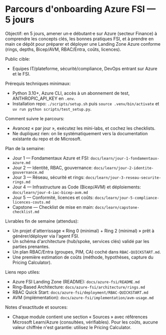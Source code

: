 # Parcours d'onboarding Azure FSI — 5 jours

Objectif: en 5 jours, amener un·e débutant·e sur Azure (secteur Finance) à comprendre les concepts clés, les bonnes pratiques FSI, et à prendre en main ce dépôt pour préparer et déployer une Landing Zone Azure conforme (rings, depths, Bicep/AVM, RBAC/Entra, coûts, licences).

Public cible:
- Equipes IT/plateforme, sécurité/compliance, DevOps entrant sur Azure et le FSI.

Prérequis techniques minimaux:
- Python 3.10+, Azure CLI, accès à un abonnement de test, ANTHROPIC_API_KEY en `.env`.
- Installation repo: `./scripts/setup.sh` puis `source .venv/bin/activate` et `uv run python scripts/test_setup.py`.

Comment suivre le parcours:
- Avancez « par jour », exécutez les mini-labs, et cochez les checklists.
- Ne dupliquez rien: on lie systématiquement vers la documentation existante du repo et de Microsoft.

Plan de la semaine:
- Jour 1 — Fondamentaux Azure et FSI: `docs/learn/jour-1-fondamentaux-azure.md`
- Jour 2 — Identité, RBAC, gouvernance: `docs/learn/jour-2-identite-gouvernance.md`
- Jour 3 — Réseau, sécurité et rings: `docs/learn/jour-3-reseau-securite-rings.md`
- Jour 4 — Infrastructure as Code (Bicep/AVM) et déploiements: `docs/learn/jour-4-iac-bicep-avm.md`
- Jour 5 — Conformité, licences et coûts: `docs/learn/jour-5-compliance-licences-couts.md`
- Capstone — Checklist de mise en main: `docs/learn/capstone-checklist.md`

Livrables fin de semaine (attendus):
- Un projet d'atterrissage « Ring 0 (minimal) + Ring 2 (minimal) » prêt à générer/déployer via l'agent FSI.
- Un schéma d'architecture (hub/spoke, services clés) validé par les parties prenantes.
- Un plan RBAC/Entra (groupes, PIM, CA) coché dans `RBAC-QUICKSTART.md`.
- Une première estimation de coûts (méthode, hypothèses, capture du Pricing Calculator).

Liens repo utiles:
- Azure FSI Landing Zone (README): `docs/azure-fsi/README.md`
- Ring-Based Architecture: `docs/azure-fsi/architecture/rings.md`
- RBAC Quick Start: `docs/azure-fsi/deployment/RBAC-QUICKSTART.md`
- AVM (implémentation): `docs/azure-fsi/implementation/avm-usage.md`

Notes d'exactitude et sources:
- Chaque module contient une section « Sources » avec références Microsoft Learn/Azure (consultées, vérifiables). Pour les coûts, aucune valeur chiffrée n'est garantie: utilisez le Pricing Calculator.

